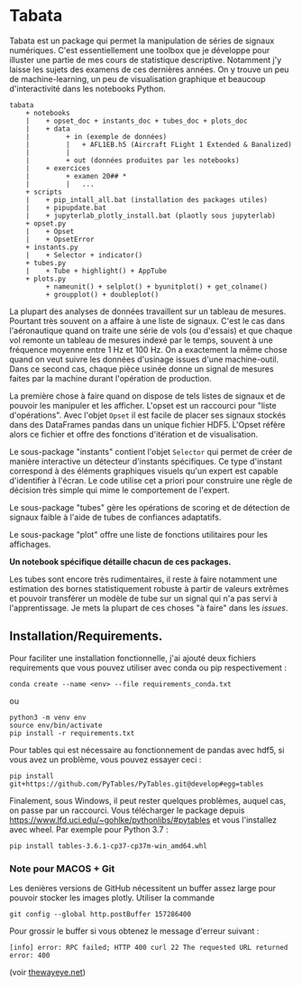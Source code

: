 # Tabata
Tabata est un package qui permet la manipulation de séries de signaux numériques.
C'est essentiellement une toolbox que je développe pour illuster une partie de mes cours de statistique descriptive. 
Notamment j'y laisse les sujets des examens de ces dernières années.
On y trouve un peu de machine-learning, un peu de visualisation graphique et beaucoup d'interactivité dans les notebooks Python.

    tabata
        + notebooks
        |    + opset_doc + instants_doc + tubes_doc + plots_doc
        |    + data
        |         + in (exemple de données)
        |         |   + AFL1EB.h5 (Aircraft FLight 1 Extended & Banalized)
        |         |
        |         + out (données produites par les notebooks)
        |    + exercices
        |         + examen 20## *
        |         |   ...
        + scripts
        |    + pip_intall_all.bat (installation des packages utiles)
        |    + pipupdate.bat
        |    + jupyterlab_plotly_install.bat (plaotly sous jupyterlab)
        + opset.py
        |    + Opset
        |    + OpsetError
        + instants.py
        |    + Selector + indicator()
        + tubes.py
        |    + Tube + highlight() + AppTube
        + plots.py
             + nameunit() + selplot() + byunitplot() + get_colname()
             + groupplot() + doubleplot()

La plupart des analyses de données travaillent sur un tableau de mesures. Pourtant très souvent on a affaire à une liste de signaux. C'est le cas dans l'aéronautique quand on traite une série de vols (ou d'essais) et que chaque vol remonte un tableau de mesures indexé par le temps, souvent à une fréquence moyenne entre 1 Hz et 100 Hz. On a exactement la même chose quand on veut suivre les données d'usinage issues d'une machine-outil. Dans ce second cas, chaque pièce usinée donne un signal de mesures faites par la machine durant l'opération de production.

La première chose à faire quand on dispose de tels listes de signaux et de pouvoir les manipuler et les afficher. L'opset est un raccourci pour "liste d'opérations". Avec l'objet `Opset` il est facile de placer ses signaux stockés dans des DataFrames pandas dans un unique fichier HDF5. L'Opset réfère alors ce fichier et offre des fonctions d'itération et de visualisation.

Le sous-package "instants" contient l'objet `Selector` qui permet de créer de manière interactive un détecteur d'instants spécifiques. Ce type d'instant correspond à des éléments graphiques visuels qu'un expert est capable d'identifier à l'écran. Le code utilise cet a priori pour construire une règle de décision très simple qui mime le comportement de l'expert.

Le sous-package "tubes" gère les opérations de scoring et de détection de signaux faible à l'aide de tubes de confiances adaptatifs.

Le sous-package "plot" offre une liste de fonctions utilitaires pour les affichages.

**Un notebook spécifique détaille chacun de ces packages.**


Les tubes sont encore très rudimentaires, il reste à faire notamment une estimation des bornes statistiquement robuste à partir de valeurs extrêmes et pouvoir transférer un modèle de tube sur un signal qui n'a pas servi à l'apprentissage. Je mets la plupart de ces choses "à faire" dans les _issues_.


## Installation/Requirements.

Pour faciliter une installation fonctionnelle, j'ai ajouté deux fichiers requirements que vous pouvez utiliser avec conda ou pip respectivement :

    conda create --name <env> --file requirements_conda.txt

ou

    python3 -m venv env
    source env/bin/activate 
    pip install -r requirements.txt

Pour tables qui est nécessaire au fonctionnement de pandas avec hdf5, si vous avez un problème, vous pouvez essayer ceci :

    pip install git+https://github.com/PyTables/PyTables.git@develop#egg=tables

Finalement, sous Windows, il peut rester quelques problèmes, auquel cas, on passe par un raccourci. Vous télécharger le package depuis https://www.lfd.uci.edu/~gohlke/pythonlibs/#pytables et vous l'installez avec wheel. Par exemple pour Python 3.7 :

    pip install tables‑3.6.1‑cp37‑cp37m‑win_amd64.whl

### Note pour MACOS + Git

Les denières versions de GitHub nécessitent un buffer assez large pour pouvoir stocker les images plotly.
Utiliser la commande 

    git config --global http.postBuffer 157286400

Pour grossir le buffer si vous obtenez le message d'erreur suivant :

    [info] error: RPC failed; HTTP 400 curl 22 The requested URL returned error: 400

(voir [thewayeye.net](https://thewayeye.net/posts/fixing-the-rpc-failed-http-400-error-in-git/))
